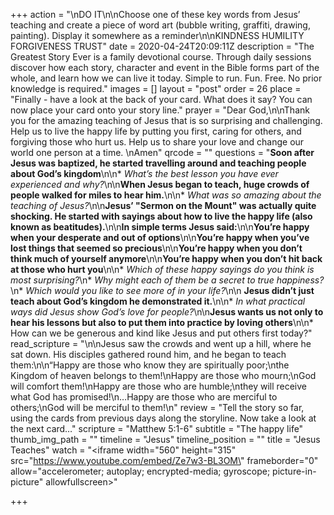 +++
action = "\nDO IT\n\nChoose one of these key words from Jesus’ teaching and create a piece of word art (bubble writing, graffiti, drawing, painting). Display it somewhere as a reminder\n\nKINDNESS HUMILITY FORGIVENESS TRUST"
date = 2020-04-24T20:09:11Z
description = "The Greatest Story Ever is a family devotional course.  Through daily sessions discover how each story, character and event in the Bible forms part of the whole, and learn how we can live it today. Simple to run. Fun. Free. No prior knowledge is required."
images = []
layout = "post"
order = 26
place = "Finally - have a look at the back of your card. What does it say? You can now place your card onto your story line."
prayer = "Dear God,\n\nThank you for the amazing teaching of Jesus that is so surprising and challenging. Help us to live the happy life by putting you first, caring for others, and forgiving those who hurt us. Help us to share your love and change our world one person at a time.  \nAmen"
qrcode = ""
questions = "**Soon after Jesus was baptized, he started travelling around and teaching people about God’s kingdom**\n\n* _What’s the best lesson you have ever experienced and why?_\n\n**When Jesus began to teach, huge crowds of people walked for miles to hear him.**\n\n* _What was so amazing about the teaching of Jesus?_\n\n**Jesus’ \"Sermon on the Mount\" was actually quite shocking. He started with sayings about how to live the happy life (also known as beatitudes).**\n\n**In simple terms Jesus said:**\n\n**You’re happy when your desperate and out of options**\n\n**You’re happy when you’ve lost things that seemed so precious**\n\n**You’re happy when you don’t think much of yourself anymore**\n\n**You’re happy when you don’t hit back at those who hurt you**\n\n* _Which of these happy sayings do you think is most surprising?_\n* _Why might each of them be a secret to true happiness?_\n* _Which would you like to see more of in your life?_\n\n  **Jesus didn’t just teach about God’s kingdom he demonstrated it.**\n\n* _In what practical ways did Jesus show God’s love for people?_\n\n**Jesus wants us not only to hear his lessons but also to put them into practice by loving others**\n\n* How can we be generous and kind like Jesus and put others first today?"
read_scripture = "\n\nJesus saw the crowds and went up a hill, where he sat down. His disciples gathered round him, and he began to teach them:\n\n“Happy are those who know they are spiritually poor;\nthe Kingdom of heaven belongs to them!\nHappy are those who mourn;\nGod will comfort them!\nHappy are those who are humble;\nthey will receive what God has promised!\n…Happy are those who are merciful to others;\nGod will be merciful to them!\n"
review = "Tell the story so far, using the cards from previous days along the storyline.   Now take a look at the next card…"
scripture = "Matthew 5:1-6"
subtitle = "The happy life"
thumb_img_path = ""
timeline = "Jesus"
timeline_position = ""
title = "Jesus Teaches"
watch = "<iframe width=\"560\" height=\"315\" src=\"https://www.youtube.com/embed/Ze7w3-BL3OM\" frameborder=\"0\" allow=\"accelerometer; autoplay; encrypted-media; gyroscope; picture-in-picture\" allowfullscreen></iframe>"

+++
